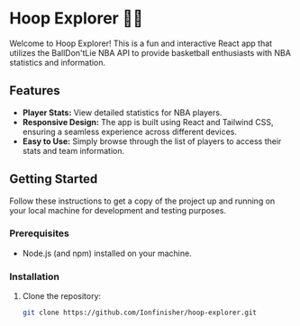 # Hoop Explorer 🏀🔥

Welcome to Hoop Explorer! This is a fun and interactive React app that utilizes the BallDon'tLie NBA API to provide basketball enthusiasts with NBA statistics and information.

## Features

- **Player Stats:** View detailed statistics for NBA players.
- **Responsive Design:** The app is built using React and Tailwind CSS, ensuring a seamless experience across different devices.
- **Easy to Use:** Simply browse through the list of players to access their stats and team information.

## Getting Started

Follow these instructions to get a copy of the project up and running on your local machine for development and testing purposes.

### Prerequisites

- Node.js (and npm) installed on your machine.

### Installation

1. Clone the repository:

   ```bash
   git clone https://github.com/Ionfinisher/hoop-explorer.git
   ```
